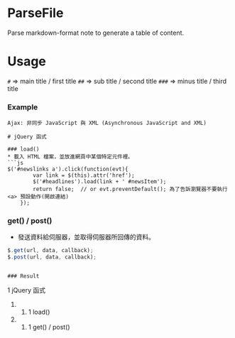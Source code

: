 ParseFile
=========
Parse markdown-format note to generate a table of content.

# Usage

`#`   => main title / first title
`##`  => sub title / second title
`###` => minus title / third title

### Example

```
Ajax: 非同步 JavaScript 與 XML (Asynchronous JavaScript and XML)

# jQuery 函式

### load()
* 載入 HTML 檔案，並放進網頁中某個特定元件裡。
```js
$('#newslinks a').click(function(evt){
        var link = $(this).attr('href');
        $('#headlines').load(link + ' #newsItem');
        return false;  // or evt.preventDefault(); 為了告訴瀏覽器不要執行 <a> 預設動作(開啟連結)
    });
```

### get() / post()
* 發送資料給伺服器，並取得伺服器所回傳的資料。
```js
$.get(url, data, callback);
$.post(url, data, callback);
```
```

### Result

```
1 jQuery 函式
1. 1. 1 load()
1. 1. 1 get() / post()
```